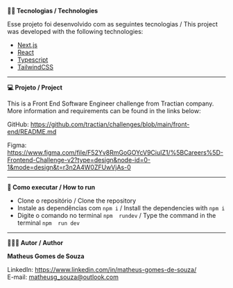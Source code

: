 **👨‍💻 Tecnologias / Technologies**

Esse projeto foi desenvolvido com as seguintes tecnologias / This project was developed with the following technologies:

- [Next.js](https://nextjs.org/)
- [React](https://react.dev/)
- [Typescript](https://www.typescriptlang.org/)
- [TailwindCSS](https://tailwindcss.com/)

---

**💻 Projeto / Project**

This is a Front End Software Engineer challenge from Tractian company. More information and requirements can be found in the links below:

GitHub: https://github.com/tractian/challenges/blob/main/front-end/README.md

Figma: https://www.figma.com/file/F52Yv8RmGoGOYcV9CiuIZ1/%5BCareers%5D-Frontend-Challenge-v2?type=design&node-id=0-1&mode=design&t=r3n2A4W0ZFUwVjAs-0

---

**🚀 Como executar / How to run**

- Clone o repositório / Clone the repository
- Instale as dependências com `npm i` / Install the dependencies with `npm i`
- Digite o comando no terminal `npm  rundev` / Type the command in the terminal `npm  run dev`

---

**🧑🏾‍💻 Autor / Author**

**Matheus Gomes de Souza**

LinkedIn: https://www.linkedin.com/in/matheus-gomes-de-souza/ <br/>
E-mail: matheusg_souza@outlook.com

